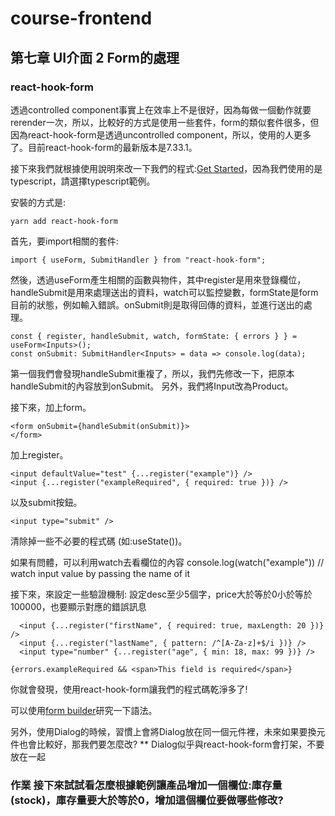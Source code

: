 # course-frontend
## 第七章 UI介面 2 Form的處理
### react-hook-form
透過controlled component事實上在效率上不是很好，因為每做一個動作就要rerender一次，所以，比較好的方式是使用一些套件，form的類似套件很多，但因為react-hook-form是透過uncontrolled component，所以，使用的人更多了。目前react-hook-form的最新版本是7.33.1。

接下來我們就根據使用說明來改一下我們的程式:[Get Started](https://react-hook-form.com/get-started)，因為我們使用的是typescript，請選擇typescript範例。

安裝的方式是:

    yarn add react-hook-form

首先，要import相關的套件:

    import { useForm, SubmitHandler } from "react-hook-form";

然後，透過useForm產生相關的函數與物件，其中register是用來登錄欄位，handleSubmit是用來處理送出的資料，watch可以監控變數，formState是form目前的狀態，例如輸入錯誤。onSubmit則是取得回傳的資料，並進行送出的處理。

    const { register, handleSubmit, watch, formState: { errors } } = useForm<Inputs>();
    const onSubmit: SubmitHandler<Inputs> = data => console.log(data);

第一個我們會發現handleSubmit重複了，所以，我們先修改一下，把原本handleSubmit的內容放到onSubmit。
另外，我們將Input改為Product。

接下來，加上form。

    <form onSubmit={handleSubmit(onSubmit)}>
    </form>

加上register。

    <input defaultValue="test" {...register("example")} />
    <input {...register("exampleRequired", { required: true })} />

以及submit按鈕。

    <input type="submit" />

清除掉一些不必要的程式碼 (如:useState())。

如果有問體，可以利用watch去看欄位的內容
    console.log(watch("example")) // watch input value by passing the name of it


接下來，來設定一些驗證機制: 設定desc至少5個字，price大於等於0小於等於100000，也要顯示對應的錯誤訊息

      <input {...register("firstName", { required: true, maxLength: 20 })} />
      <input {...register("lastName", { pattern: /^[A-Za-z]+$/i })} />
      <input type="number" {...register("age", { min: 18, max: 99 })} />

    {errors.exampleRequired && <span>This field is required</span>}

你就會發現，使用react-hook-form讓我們的程式碼乾淨多了!

可以使用[form builder](https://react-hook-form.com/form-builder)研究一下語法。

另外，使用Dialog的時候，習慣上會將Dialog放在同一個元件裡，未來如果要換元件也會比較好，那我們要怎麼改?
** Dialog似乎與react-hook-form會打架，不要放在一起

### 作業 接下來試試看怎麼根據範例讓產品增加一個欄位:庫存量 (stock)，庫存量要大於等於0，增加這個欄位要做哪些修改?